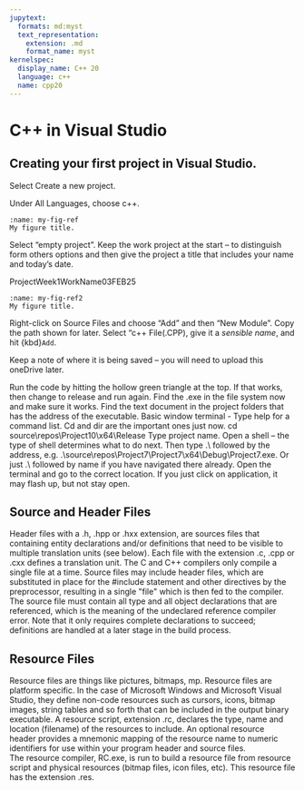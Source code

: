 ```yaml
---
jupytext:
  formats: md:myst
  text_representation:
    extension: .md
    format_name: myst
kernelspec:
  display_name: C++ 20
  language: c++
  name: cpp20
---
```


# C++ in Visual Studio
## Creating your first project in Visual Studio.
Select Create a new project.

Under All Languages, choose c++.
```{figure} ../images/image1.png
:name: my-fig-ref
My figure title.
```
Select “empty project”.
Keep the work project at the start – to distinguish form others options and then give the project a title that includes your name and today’s date.

ProjectWeek1WorkName03FEB25
```{figure} ../images/image2.png
:name: my-fig-ref2
My figure title.
```
Right-click on Source Files and choose “Add” and then “New Module”.
Copy the path shown for later.
Select “c++ File(.CPP), give it a _sensible name_, and hit {kbd}`Add`.


Keep a note of where it is being saved – you will need to upload this oneDrive later.

Run the code by hitting the hollow green triangle at the top. If that works, then change to release and run again.
Find the .exe in the file system now and make sure it works. Find the text document in the project folders that has the address of the executable. 
Basic window terminal - Type help for a command list. Cd and dir are the important ones just now.
cd source\\repos\\Project10\\x64\\Release
Type project name.
Open a shell – the type of shell determines what to do next.
Then type .\ followed by the address, e.g. .\\source\repos\Project7\Project7\x64\Debug\Project7.exe. 
Or just .\ followed by name if you have navigated there already.
Open the terminal and go to the correct location.
If you just click on application, it may flash up, but not stay open.



## Source and Header Files
Header files with a .h, .hpp or .hxx extension,  are sources files that containing entity declarations and/or definitions that need to be visible to multiple translation units (see below). 
Each file with the extension .c, .cpp or .cxx defines a translation unit. 
The C and C++ compilers only compile a single file at a time. 
Source files may include header files, which are substituted in place for the #include statement and other directives by the preprocessor, resulting in a single "file" which is then fed to the compiler. 
The source file must contain all type and all object declarations that are referenced, which is the meaning of the undeclared reference compiler error. 
Note that it only requires complete declarations to succeed; definitions are handled at a later stage in the build process.


## Resource Files
Resource files are things like pictures, bitmaps, mp.
Resource files are platform specific. 
In the case of Microsoft Windows and Microsoft Visual Studio, they define non-code resources such as cursors, icons, bitmap images, string tables and so forth that can be included in the output binary executable. 
A resource script, extension .rc, declares the type, name and location (filename) of the resources to include. 
An optional resource header provides a mnemonic mapping of the resource name to numeric identifiers for use within your program header and source files. The resource compiler, RC.exe, is run to build a resource file from resource script and physical resources (bitmap files, icon files, etc). This resource file has the extension .res.



